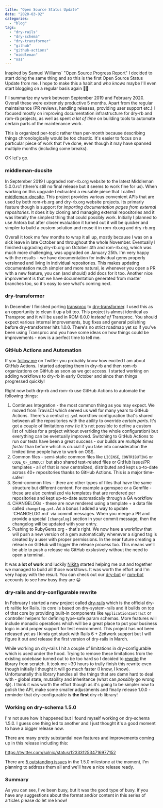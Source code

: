 ```yaml
---
title: "Open Source Status Update"
date: "2020-03-02"
categories: 
  - "blog"
tags: 
  - "dry-rails"
  - "dry-schema"
  - "dry-transformer"
  - "github"
  - "github-actions"
  - "middleman"
  - "oss"
---
```


Inspired by Samuel Williams\` ["Open Source Progress Report"](https://www.codeotaku.com/journal/2020-01/open-source-progress-report/index) I decided to start doing the same thing and so this is the first Open Source Status Update from me. I hope to make this a habit and _who knows_ maybe I'll even start blogging on a regular basis again 🤞🏻

I'll summarize my work between September 2019 and February 2020. Overall these were extremely productive 5 months. Apart from the regular maintainance (PR reviews, handling releases, providing user support etc.) I focused mostly on improving documentation infrastructure for dry-rb and rom-rb projects, as well as spent _a lot of time_ on building tools to automate certain parts of the maintenance work.

This is organized per-topic rather than per-month because describing things chronologically would be too chaotic. It's easier to focus on a particular piece of work that I've done, even though it may have spanned multiple months (including some breaks).

OK let's go.

### middleman-docsite

In September 2019 I upgraded rom-rb.org website to the latest Middleman 5.0.0.rc1 (there's still no final release but it seems to work fine for us). When working on this upgrade I extracted a reusable piece that I called [middleman-docsite](https://github.com/solnic/middleman-docsite). This project provides various convenient APIs that are used by both rom-rb.org and dry-rb.org website projects. Its primarly feature though is support for _importing documentation pages from external repositories_. It does it by cloning and managing external repositories and it was literally the simplest thing that could possibly work. Initially I planned to use Antora but after closer evaluation it turned out it will be quicker and simpler to build a custom solution and reuse it in rom-rb.org and dry-rb.org.

Overall it took me few months to wrap it all up, mostly because I was on a sick leave in late October and throughout the whole November. Eventually I finished upgrading dry-rb.org on October 4th and rom-rb.org, which was much more challenging, was upgraded on January 25th. I'm very happy with the results - we have documentation for individual gems properly versioned and living in individual repositories. This makes updating documentation much simpler and more natural, ie whenever you open a PR with a new feature, you can (and should) add docs for it too. Another nice improvement is that we have documentation generated from master branches too, so it's easy to see what's coming next.

### dry-transformer

In December I finished porting [transproc](https://github.com/solnic/transproc) to [dry-transformer](https://github.com/dry-rb/dry-transformer). I used this as an opportunity to clean it up a bit too. This project is almost identical as Transproc and it will be used in ROM 6.0.0 _instead of_ Transproc. You should expect various internal improvements, bug fixes and general polishing before dry-transformer hits 1.0.0. There's no strict roadmap yet so if you've been using Transproc and you have some ideas on how things could be improvements - now is a perfect time to tell me.

### GitHub Actions and Automation

If you [follow me](https://twitter.com/_solnic_) on Twitter you probably know how excited I am about GitHub Actions. I started adopting them in dry-rb and then rom-rb organizations on GitHub as soon as we got access. I started working on adding workflows to dry-rb in early October and since then things progressed quickly!

Right now both dry-rb and rom-rb use GitHub Actions to automate the following things:

1. Continues Integration - the most common thing as you may expect. We moved from TravisCI which served us well for many years to GitHub Actions. There's a central `ci.yml` workflow configuration that's shared between all the repositories with the ability to override _certain parts_. It's got a couple of limitations now (ie it's not possible to define a custom list of rubies for a project without overriding the whole configuration) but everything can be eventually improved. Switching to GitHub Actions to run our tests have been a great success - our builds are _multiple times faster_ than before which is crucial if you take into consideration the limited time people have to work on OSS.
2. Common files - semi-static common files like `LICENSE`, `CONTRIBUTING` or `CODE_OF_CONDUCT` but also shared test-related files or GitHub issue/PR templates - all of that is now centralized, distributed and kept up-to-date across 40+ repositories thanks to GitHub Actions. This is a major time-safer!
3. Semi-common files - there are other types of files that have the same structure but different content. For example a gemspec or a Gemfile - these are also centralized via templates that are rendered per repositories and kept up-to-date automatically through a GA workflow
4. CHANGELOGs - these are now rendered using a template + a data file called `changelog.yml`. As a bonus I added a way to update \`CHANGELOG.md\` via commit messages. When you merge a PR and provide a special `[changelog]` section in your commit message, then the changelog will be updated with your entry.
5. Pushing to RubyGems.org - that's right. We now have a workflow that will push a new version of a gem automatically whenever a signed tag is created by a user with proper permissions. In the near future creating a release on GitHub will trigger the release process too. This means we'll be able to push a release via GitHub exslusively without the need to open a terminal.

It was **a lot of work** and luckily [Nikita](https://github.com/flash-gordon) started helping me out and together we managed to build all those workflows. It was worth the effort and I'm very happy with the result. You can check out our [dry-bot](https://github.com/dry-bot) or [rom-bot](https://github.com/rom-bot) accounts to see how busy they are 😀

### dry-rails and dry-configurable rewrite

In February I started a new project called [dry-rails](https://github.com/dry-rb/dry-rails) which is the official dry-rb railtie for Rails. Its core is based on dry-system-rails and it builds on top of that core by providing built-in components like `ApplicationContract` or controller helpers for defining type-safe param schemas. More features will include monadic operations which will be a great place to put your business logic in and proper support for test environment. This project has not been released yet as I kinda got stuck with Rails 6 + Zeitwerk support but I will figure it out and release the first version of dry-rails in March.

While working on dry-rails I hit a couple of limitations in dry-configurable which is used under the hood. Trying to remove these limitations from the existing codebase turned out to be too hard so I decided to [rewrite](https://github.com/dry-rb/dry-configurable/pull/78) the library from scratch. It took me ~30 hours to trully finish this rewrite even though initially I thought it will go much faster (I know, I know). Unfortunatelly this library handles all the things that are damn hard to deal with - global state, mutability and inheritance (what can _possibly_ go wrong 😂). I think it was worth the effort though as it's going to be simpler now to polish the API, make some smaller adjustments and finally release 1.0.0 - reminder that dry-configurable is **the first** dry-rb library!

### Working on dry-schema 1.5.0

I'm not sure how it happened but I found myself working on dry-schema 1.5.0. I guess one thing led to another and I just thought it's a good moment to have a bigger release now.

There are many pretty substantial new features and improvements coming up in this release including this:

https://twitter.com/solnic/status/1233312534716977152

There are [5 outstanding issues](https://github.com/dry-rb/dry-schema/milestone/17) in the 1.5.0 milestone at the moment, I'm planning to address them all and we'll have a nice release ready.

### Summary

As you can see, I've been busy, but it was the good type of busy. If you have any suggestions about the format and/or content in this series of articles please do let me know!
